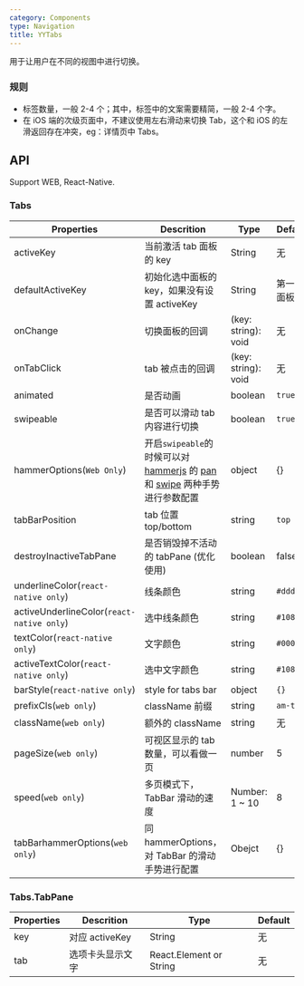 ```yaml
---
category: Components
type: Navigation
title: YYTabs
---
```



用于让用户在不同的视图中进行切换。

### 规则
- 标签数量，一般 2-4 个；其中，标签中的文案需要精简，一般 2-4 个字。
- 在 iOS 端的次级页面中，不建议使用左右滑动来切换 Tab，这个和 iOS 的左滑返回存在冲突，eg：详情页中 Tabs。


## API

Support WEB, React-Native.

### Tabs

Properties | Descrition | Type | Default
-----------|------------|------|--------
| activeKey        | 当前激活 tab 面板的 key                      | String   | 无            |
| defaultActiveKey | 初始化选中面板的 key，如果没有设置 activeKey | String   | 第一个面板    |
| onChange         | 切换面板的回调                        | (key: string): void | 无            |
| onTabClick       | tab 被点击的回调                      | (key: string): void | 无            |
| animated |  是否动画    |  boolean   |    `true`    |
| swipeable |  是否可以滑动 tab 内容进行切换    |  boolean   |    `true`    |
| hammerOptions(`Web Only`) |  开启`swipeable`的时候可以对 [hammerjs](http://hammerjs.github.io/) 的 [pan](http://hammerjs.github.io/recognizer-pan/) 和 [swipe](http://hammerjs.github.io/recognizer-swipe/) 两种手势进行参数配置    |  object   |    {}   |
| tabBarPosition |    tab 位置 top/bottom        |  string    |    `top`        |
| destroyInactiveTabPane | 是否销毁掉不活动的 tabPane (优化使用) |  boolean    |    false   |
| underlineColor(`react-native only`) |   线条颜色       |  string    |    `#ddd`        |
| activeUnderlineColor(`react-native only`) |   选中线条颜色       |  string    |    `#108ee9`        |
| textColor(`react-native only`) |   文字颜色       |  string    |    `#000`        |
| activeTextColor(`react-native only`) |   选中文字颜色       |  string    |    `#108ee9`        |
| barStyle(`react-native only`) |   style for tabs bar       |  object    |    `{}`        |
| prefixCls(`web only`) |  className 前缀      |  string    |    `am-tabs`        |
| className(`web only`) |   额外的 className      |  string    |    无        |
| pageSize(`web only`) |  可视区显示的 tab 数量，可以看做一页     |  number    |    5       |
| speed(`web only`) |   多页模式下，TabBar 滑动的速度      |  Number: 1 ~ 10    |    8        |
| tabBarhammerOptions(`web only`) |   同hammerOptions，对 TabBar 的滑动手势进行配置      |  Obejct    |    {}        |

### Tabs.TabPane

Properties | Descrition | Type | Default
-----------|------------|------|--------
| key  | 对应 activeKey   | String                  | 无     |
| tab  | 选项卡头显示文字 | React.Element or String | 无     |
